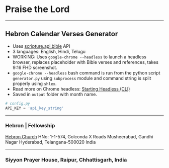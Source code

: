 # Praise the Lord

---

## Hebron Calendar Verses Generator

- Uses [scripture.api.bible](https://scripture.api.bible) API
- 3 languages: English, Hindi, Telugu
- WORKING: Uses `google-chrome --headless` to launch a headless browser, replaces placeholder with Bible verses and references, takes 9:16 FHD screenshot.
- `google-chrome --headless` bash command is run from the python script `generator.py` using `subprocess` module and command string is split properly using `shlex`.
- Read more on Chrome headless: [Starting Headless (CLI)](https://developers.google.com/web/updates/2017/04/headless-chrome)
- Saved in `output` folder with month name.

```python
# config.py
API_KEY = 'api_key_string'
```

---

### Hebron | Fellowship

[Hebron Church](https://www.hebronfellowship.in)
HNo: 1-1-574, Golconda X Roads
Musheerabad, Gandhi Nagar
Hyderabad, Telangana-500020
India

---

### Siyyon Prayer House, Raipur, Chhattisgarh, India
